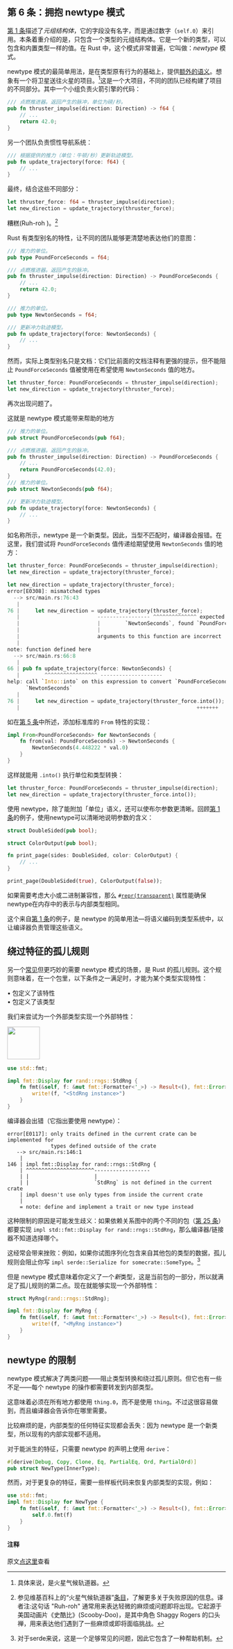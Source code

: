 ## 第 6 条：拥抱 newtype 模式

[第 1 条]描述了*元组结构体*，它的字段没有名字，而是通过数字（`self.0`）来引用。本条着重介绍的是，只包含一个类型的元组结构体。它是一个新的类型，可以包含和内置类型一样的值。在 Rust 中，这个模式非常普遍，它叫做：*newtype* 模式。


newtype 模式的最简单用法，是在类型原有行为的基础上，提供[额外的语义]。想象有一个将卫星送往火星的项目。[^1]这是一个大项目，不同的团队已经构建了项目的不同部分。其中一个小组负责火箭引擎的代码：

```rust
/// 点燃推进器。返回产生的脉冲，单位为磅/秒。
pub fn thruster_impulse(direction: Direction) -> f64 {
    // ...
    return 42.0;
}
```

另一个团队负责惯性导航系统：

```rust
/// 根据提供的推力（单位：牛顿/秒）更新轨迹模型。
pub fn update_trajectory(force: f64) {
    // ...
}
```

最终，结合这些不同部分：

```rust
let thruster_force: f64 = thruster_impulse(direction);
let new_direction = update_trajectory(thruster_force);
```

糟糕(Ruh-roh )。[^2]

Rust 有类型别名的特性，让不同的团队能够更清楚地表达他们的意图：

```rust
/// 推力的单位。
pub type PoundForceSeconds = f64;

/// 点燃推进器。返回产生的脉冲。
pub fn thruster_impulse(direction: Direction) -> PoundForceSeconds {
    // ...
    return 42.0;
}
```
```rust
/// 推力的单位。
pub type NewtonSeconds = f64;

/// 更新冲力轨迹模型。
pub fn update_trajectory(force: NewtonSeconds) {
    // ...
}
```

然而，实际上类型别名只是文档：它们比前面的文档注释有更强的提示，但不能阻止 `PoundForceSeconds` 值被使用在希望使用 `NewtonSeconds` 值的地方。

```rust
let thruster_force: PoundForceSeconds = thruster_impulse(direction);
let new_direction = update_trajectory(thruster_force);
```

再次出现问题了。

这就是 newtype 模式能带来帮助的地方

```rust
/// 推力的单位。
pub struct PoundForceSeconds(pub f64);

/// 点燃推进器。返回产生的脉冲。
pub fn thruster_impulse(direction: Direction) -> PoundForceSeconds {
    // ...
    return PoundForceSeconds(42.0);
}
/// 推力的单位。
pub struct NewtonSeconds(pub f64);

/// 更新冲力轨迹模型。
pub fn update_trajectory(force: NewtonSeconds) {
    // ...
}
```

如名称所示，newtype 是一个新类型。因此，当型不匹配时，编译器会报错。在这里，我们尝试将 `PoundForceSeconds` 值传递给期望使用 `NewtonSeconds` 值的地方：

```rust
let thruster_force: PoundForceSeconds = thruster_impulse(direction);
let new_direction = update_trajectory(thruster_force);
```

```rust
let new_direction = update_trajectory(thruster_force);
error[E0308]: mismatched types
  --> src/main.rs:76:43
   |
76 |     let new_direction = update_trajectory(thruster_force);
   |                         ----------------- ^^^^^^^^^^^^^^ expected
   |                         |        `NewtonSeconds`, found `PoundForceSeconds`
   |                         |
   |                         arguments to this function are incorrect
   |
note: function defined here
  --> src/main.rs:66:8
   |
66 | pub fn update_trajectory(force: NewtonSeconds) {
   |        ^^^^^^^^^^^^^^^^^ --------------------
help: call `Into::into` on this expression to convert `PoundForceSeconds` into
      `NewtonSeconds`
   |
76 |     let new_direction = update_trajectory(thruster_force.into());
   |                                                         +++++++
```

如在[第 5 条]中所述，添加标准库的 `From` 特性的实现：

```rust
impl From<PoundForceSeconds> for NewtonSeconds {
    fn from(val: PoundForceSeconds) -> NewtonSeconds {
        NewtonSeconds(4.448222 * val.0)
    }
}
```

这样就能用 `.into()` 执行单位和类型转换：

```rust
let thruster_force: PoundForceSeconds = thruster_impulse(direction);
let new_direction = update_trajectory(thruster_force.into());
```

使用 newtype，除了能附加「单位」语义，还可以使布尔参数更清晰。回顾[第 1 条]的例子，使用newtype可以清晰地说明参数的含义：

```rust
struct DoubleSided(pub bool);

struct ColorOutput(pub bool);

fn print_page(sides: DoubleSided, color: ColorOutput) {
    // ...
}
```
```rust
print_page(DoubleSided(true), ColorOutput(false));
```

如果需要考虑大小或二进制兼容性，那么 <code>#[repr(transparent)]</code> 属性能确保newtype在内存中的表示与内部类型相同。

这个来自[第 1 条]的例子，是 newtype 的简单用法—将语义编码到类型系统中，以让编译器负责管理这些语义。

## 绕过特征的孤儿规则

另一个[常见]但更巧妙的需要 newtype 模式的场景，是 Rust 的孤儿规则。这个规则意味着，在一个包里，以下条件之一满足时，才能为某个类型实现特性：

• 包定义了该特性  
• 包定义了该类型

我们来尝试为一个外部类型实现一个外部特性：

<div class="ferris"><img src="../images/ferris/does_not_compile.svg" width="75" height="75" /></div>

```rust
use std::fmt;

impl fmt::Display for rand::rngs::StdRng {
    fn fmt(&self, f: &mut fmt::Formatter<'_>) -> Result<(), fmt::Error> {
        write!(f, "<StdRng instance>")
    }
}
```

编译器会出错（它指出要使用 newtype）：

```text
error[E0117]: only traits defined in the current crate can be implemented for
              types defined outside of the crate
   --> src/main.rs:146:1
    |
146 | impl fmt::Display for rand::rngs::StdRng {
    | ^^^^^^^^^^^^^^^^^^^^^^------------------
    | |                     |
    | |                     `StdRng` is not defined in the current crate
    | impl doesn't use only types from inside the current crate
    |
    = note: define and implement a trait or new type instead
```

这种限制的原因是可能发生歧义：如果依赖关系图中的两个不同的包（[第 25 条]）都要实现 `impl std::fmt::Display for rand::rngs::StdRng`，那么编译器/链接器不知道选择哪个。

这经常会带来挫败：例如，如果你试图序列化包含来自其他包的类型的数据，孤儿规则会阻止你写 `impl serde::Serialize for somecrate::SomeType`。[^3]

但是 newtype 模式意味着你定义了一个*新*类型，这是当前包的一部分，所以就满足了孤儿规则的第二点。现在就能够实现一个外部特性：

```rust
struct MyRng(rand::rngs::StdRng);

impl fmt::Display for MyRng {
    fn fmt(&self, f: &mut fmt::Formatter<'_>) -> Result<(), fmt::Error> {
        write!(f, "<MyRng instance>")
    }
}
```

## newtype 的限制

newtype 模式解决了两类问题——阻止类型转换和绕过孤儿原则。但它也有一些不足——每个 newtype 的操作都需要转发到内部类型。

这意味着必须在所有地方都使用 `thing.0`，而不是使用 `thing`。不过这很容易做到，而且编译器会告诉你在哪里需要。

比较麻烦的是，内部类型的任何特征实现都会丢失：因为 newtype 是一个新类型，所以现有的内部实现都不适用。

对于能派生的特征，只需要 newtype 的声明上使用 `derive`：

```rust
#[derive(Debug, Copy, Clone, Eq, PartialEq, Ord, PartialOrd)]
pub struct NewType(InnerType);
```

然而，对于更复杂的特征，需要一些样板代码来恢复内部类型的实现，例如：


```rust
use std::fmt;
impl fmt::Display for NewType {
    fn fmt(&self, f: &mut fmt::Formatter<'_>) -> Result<(), fmt::Error> {
        self.0.fmt(f)
    }
}
```

#### 注释

[^1]: 具体来说，是火星气候轨道器。
[^2]: 参见维基百科上的“火星气候轨道器”[条目](https://en.wikipedia.org/wiki/Mars_Climate_Orbiter)，了解更多关于失败原因的信息。译者注:这句话 "Ruh-roh" 通常用来表达轻微的麻烦或问题即将出现。它起源于美国动画片《史酷比》(Scooby-Doo)，是其中角色 Shaggy Rogers 的口头禅，用来表达他们遇到了一些麻烦或即将面临挑战。
[^3]: 对于serde来说，这是一个足够常见的问题，因此它包含了一种帮助机制。


原文[点这里](https://www.lurklurk.org/effective-rust/newtype.html)查看

<!-- 参考链接 -->

[第 1 条]: item1-use-types.md
[第 5 条]: item5-casts.md
[第 25 条]: https://www.lurklurk.org/effective-rust/dep-graph.html

[常见]: https://doc.rust-lang.org/book/ch19-03-advanced-traits.html#using-the-newtype-pattern-to-implement-external-traits-on-external-types
[额外的语义]: https://doc.rust-lang.org/book/ch19-04-advanced-types.html#using-the-newtype-pattern-for-type-safety-and-abstraction
[repr(transparent)]: https://doc.rust-lang.org/reference/type-layout.html#the-transparent-representation
